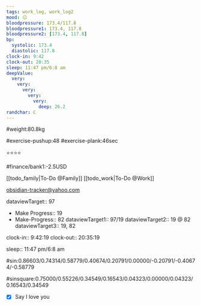 ```yaml
---
tags: work_log, work_log2
mood: 😐
bloodpressure: 173.4/117.8
bloodpressure1: 173.4, 117.8
bloodpressure2: [173.4, 117.8]
bp:
  systolic: 173.4
  diastolic: 117.8
clock-in: 9:42
clock-out: 20:35
sleep: 11:47 pm/6:8 am
deepValue:
  very:
    very:
      very:
        very:
          very:
            deep: 26.2
randchar: C
---
```


#weight:80.8kg

#exercise-pushup:48
#exercise-plank:46sec

⭐⭐⭐⭐

#finance/bank1:-2.5USD

[[todo_family|To-Do @Family]]
[[todo_work|To-Do @Work]]

obsidian-tracker@yahoo.com

dataviewTarget:: 97

- Make Progress:: 19
- Make-Progress:: 82
  dataviewTarget1:: 97/19
  dataviewTarget2:: 19 @ 82
  dataviewTarget3:: 19, 82

clock-in:: 9:42:19
clock-out:: 20:35:19

sleep:: 11:47 pm/6:8 am

#sin:0.86603/0.74314/0.58779/0.40674/0.20791/0.00000/-0.20791/-0.40674/-0.58779

#sinsquare:0.75000/0.55226/0.34549/0.16543/0.04323/0.00000/0.04323/0.16543/0.34549

- [x] Say I love you
